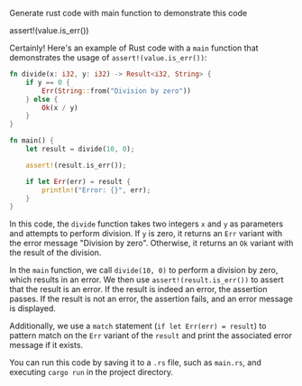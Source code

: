 Generate rust code with main function to demonstrate this code 

assert!(value.is_err())



Certainly! Here's an example of Rust code with a `main` function that demonstrates the usage of `assert!(value.is_err())`:

```rust
fn divide(x: i32, y: i32) -> Result<i32, String> {
    if y == 0 {
        Err(String::from("Division by zero"))
    } else {
        Ok(x / y)
    }
}

fn main() {
    let result = divide(10, 0);

    assert!(result.is_err());

    if let Err(err) = result {
        println!("Error: {}", err);
    }
}
```

In this code, the `divide` function takes two integers `x` and `y` as parameters and attempts to perform division. If `y` is zero, it returns an `Err` variant with the error message "Division by zero". Otherwise, it returns an `Ok` variant with the result of the division.

In the `main` function, we call `divide(10, 0)` to perform a division by zero, which results in an error. We then use `assert!(result.is_err())` to assert that the result is an error. If the result is indeed an error, the assertion passes. If the result is not an error, the assertion fails, and an error message is displayed.

Additionally, we use a `match` statement (`if let Err(err) = result`) to pattern match on the `Err` variant of the `result` and print the associated error message if it exists.

You can run this code by saving it to a `.rs` file, such as `main.rs`, and executing `cargo run` in the project directory.